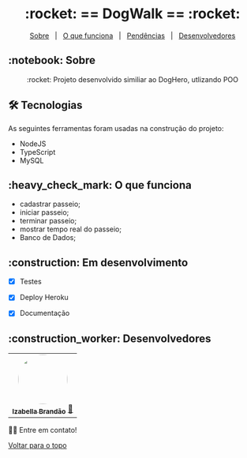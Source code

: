 
<h1 align="center" id="top">:rocket: == DogWalk == :rocket:</h1>

<p align="center">
  <a href="#sobre">Sobre</a> &#xa0; | &#xa0; 
  <a href="#funciona">O que funciona</a> &#xa0; | &#xa0;
  <a href="#pendente">Pendências</a> &#xa0; | &#xa0;
  <a href="#desenvolvedores">Desenvolvedores</a>
</p>

<h2 id="sobre">:notebook: Sobre </h2>

<p align="center">:rocket: Projeto desenvolvido similiar ao DogHero, utlizando POO </p>

<h2 id="tecnologias"> 🛠 Tecnologias </h2>

As seguintes ferramentas foram usadas na construção do projeto:

* NodeJS
* TypeScript
* MySQL


<h2 id="funciona">:heavy_check_mark: O que funciona</h2>

* cadastrar passeio;
* iniciar passeio;
* terminar passeio;
* mostrar tempo real do passeio;
* Banco de Dados;
 
<h2 id="pendente">:construction: Em desenvolvimento</h2>

- [x] Testes
- [x] Deploy Heroku
- [x] Documentação


<h2 id="desenvolvedores">:construction_worker: Desenvolvedores</h2>

<table> 
<tr>

 <td align="center"><a href="https://github.com/bellacbs"><img style="border-radius: 50%" src="https://avatars.githubusercontent.com/u/35279793?v=4" width="100px" alt=""/>
 <br />
 <sub><b>Izabella Brandão</b></sub></a> <a href="https://github.com/bellacbs">🚀</a></td>
 
</tr>
  
</table>

👋🏽 Entre em contato!

<a href="#top">Voltar para o topo</a>
